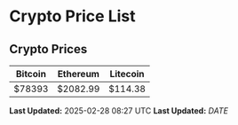 # Crypto Price List

## Crypto Prices
| Bitcoin | Ethereum | Litecoin |
| ------- | -------- | -------- |
| $78393 | $2082.99 | $114.38 |
**Last Updated:** 2025-02-28 08:27 UTC
**Last Updated:** $DATE$
